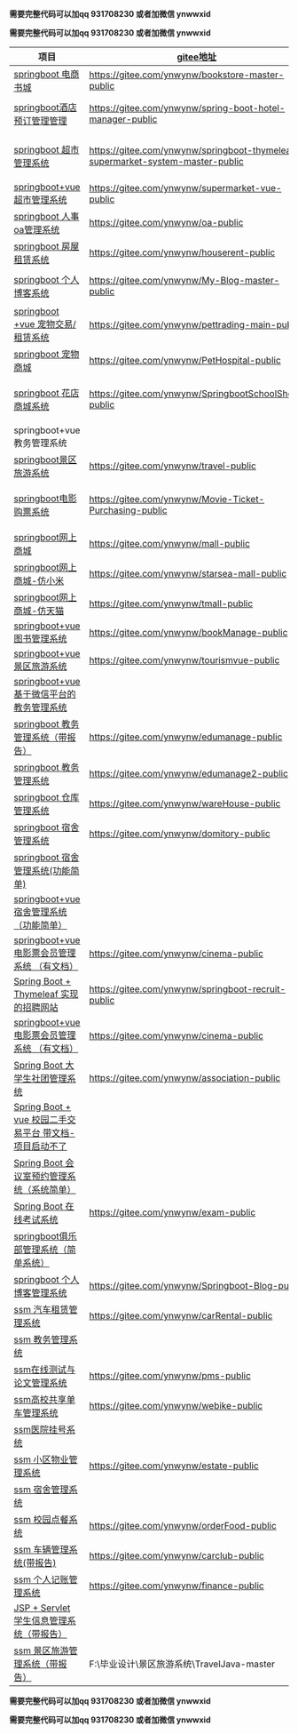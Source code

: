 **需要完整代码可以加qq 931708230 或者加微信 ynwwxid**

**需要完整代码可以加qq 931708230 或者加微信 ynwwxid**



| 项目                                                         | [gitee地址](https://gitee.com/ynwynw/projects)               | [github地址](https://github.com/ynwynw)                      |
| ------------------------------------------------------------ | ------------------------------------------------------------ | ------------------------------------------------------------ |
| [springboot 电商书城](https://gitee.com/ynwynw/bookstore-master-public) | https://gitee.com/ynwynw/bookstore-master-public             | https://github.com/ynwynw/bookstore-master-public            |
| [springboot酒店预订管理管理](https://gitee.com/ynwynw/spring-boot-hotel-manager-public) | https://gitee.com/ynwynw/spring-boot-hotel-manager-public    | [https://github.com/ynwynw/spring-boot-hotel-manager-public](https://gitee.com/ynwynw/spring-boot-hotel-manager-public) |
| [springboot 超市管理系统](https://gitee.com/ynwynw/springboot-thymeleaf-supermarket-system-master-public) | https://gitee.com/ynwynw/springboot-thymeleaf-supermarket-system-master-public | [https://github.com/ynwynw/springboot-thymeleaf-supermarket-system-master-public](https://gitee.com/ynwynw/springboot-thymeleaf-supermarket-system-master-public) |
| [springboot+vue 超市管理系统](https://gitee.com/ynwynw/supermarket-vue-public) | https://gitee.com/ynwynw/supermarket-vue-public              | https://github.com/ynwynw/supermarket-vue-public             |
| [springboot 人事oa管理系统](https://gitee.com/ynwynw/oa-public) | https://gitee.com/ynwynw/oa-public                           | [https://github.com/ynwynw/oa-public](https://gitee.com/ynwynw/oa-public) |
| [springboot 房屋租赁系统](https://gitee.com/ynwynw/houserent-public) | https://gitee.com/ynwynw/houserent-public                    | [https://github.com/ynwynw/houserent-public](https://gitee.com/ynwynw/houserent-public) |
| [springboot 个人博客系统](https://gitee.com/ynwynw/My-Blog-master-public) | https://gitee.com/ynwynw/My-Blog-master-public               | [https://github.com/ynwynw/My-Blog-master-public](https://gitee.com/ynwynw/My-Blog-master-public) |
| [springboot +vue 宠物交易/租赁系统](https://gitee.com/ynwynw/pettrading-main-public) | https://gitee.com/ynwynw/pettrading-main-public              | [https://github.com/ynwynw/pettrading-main-public](https://gitee.com/ynwynw/pettrading-main-public) |
| [springboot 宠物商城](https://gitee.com/ynwynw/PetHospital-public) | https://gitee.com/ynwynw/PetHospital-public                  | https://github.com/ynwynw/-PetHospital-public                |
| [springboot 花店商城系统](https://gitee.com/ynwynw/SpringbootSchoolShop-public) | https://gitee.com/ynwynw/SpringbootSchoolShop-public         | [https://github.com/ynwynw/SpringbootSchoolShop-public](https://gitee.com/ynwynw/SpringbootSchoolShop-public) |
| springboot+vue 教务管理系统                                  |                                                              |                                                              |
| [springboot景区旅游系统](https://gitee.com/ynwynw/travel)    | https://gitee.com/ynwynw/travel-public                       | [https://github.com/ynwynw/travel-public](https://gitee.com/ynwynw/travel-public) |
| [springboot电影购票系统](https://gitee.com/ynwynw/Movie-Ticket-Purchasing-public) | https://gitee.com/ynwynw/Movie-Ticket-Purchasing-public      | [https://github.com/ynwynw/Movie-Ticket-Purchasing-public](https://gitee.com/ynwynw/Movie-Ticket-Purchasing-public) |
| [springboot网上商城](https://gitee.com/ynwynw/mall-public)   | https://gitee.com/ynwynw/mall-public                         | [https://github.com/ynwynw/mall-public](https://gitee.com/ynwynw/mall-public) |
| [springboot网上商城-仿小米](https://gitee.com/ynwynw/starsea-mall-public) | https://gitee.com/ynwynw/starsea-mall-public                 | [https://github.com/ynwynw/starsea-mall-public](https://gitee.com/ynwynw/starsea-mall-public) |
| [springboot网上商城-仿天猫](https://gitee.com/ynwynw/tmall-public) | https://gitee.com/ynwynw/tmall-public                        | [https://github.com/ynwynw/tmall-public](https://gitee.com/ynwynw/tmall-public) |
| [springboot+vue图书管理系统](https://gitee.com/ynwynw/bookManage-public) | https://gitee.com/ynwynw/bookManage-public                   | [https://github.com/ynwynw/bookManage-public](https://gitee.com/ynwynw/bookManage-public) |
| [springboot+vue景区旅游系统](https://gitee.com/ynwynw/tourismvue-public) | https://gitee.com/ynwynw/tourismvue-public                   | [https://github.com/ynwynw/tourismvue-public](https://gitee.com/ynwynw/tourismvue-public) |
| [springboot+vue 基于微信平台的教务管理系统]()                |                                                              |                                                              |
| [springboot 教务管理系统（带报告）](https://gitee.com/ynwynw/edumanage-public) | https://gitee.com/ynwynw/edumanage-public                    | [https://github.com/ynwynw/edumanage-public](https://gitee.com/ynwynw/edumanage-public) |
| [springboot 教务管理系统](https://gitee.com/ynwynw/edumanage2-public) | https://gitee.com/ynwynw/edumanage2-public                   | [https://github.com/ynwynw/edumanage2-public](https://gitee.com/ynwynw/edumanage2-public) |
| [springboot 仓库管理系统](https://gitee.com/ynwynw/wareHouse-public) | https://gitee.com/ynwynw/wareHouse-public                    | [https://github.com/ynwynw/wareHouse-public](https://gitee.com/ynwynw/wareHouse-public) |
| [springboot 宿舍管理系统](https://gitee.com/ynwynw/domitory-public) | https://gitee.com/ynwynw/domitory-public                     | [https://github.com/ynwynw/domitory-public](https://gitee.com/ynwynw/domitory-public) |
| [springboot 宿舍管理系统(功能简单)](F:\毕业设计\宿舍管理系统\dorm_system-master) |                                                              |                                                              |
| [springboot+vue 宿舍管理系统（功能简单）](F:\毕业设计\宿舍管理系统\vue\DormAdmin-master) |                                                              |                                                              |
| [springboot+vue 电影票会员管理系统 （有文档）](https://gitee.com/ynwynw/cinema-public) | https://gitee.com/ynwynw/cinema-public                       | [https://github.com/ynwynw/cinema-public](https://gitee.com/ynwynw/cinema-public) |
| [Spring Boot + Thymeleaf 实现的招聘网站](https://gitee.com/ynwynw/springboot-recruit-public) | https://gitee.com/ynwynw/springboot-recruit-public           | [https://github.com/ynwynw/springboot-recruit-public](https://gitee.com/ynwynw/springboot-recruit-public) |
| [springboot+vue 电影票会员管理系统 （有文档）](https://gitee.com/ynwynw/cinema-public) | https://gitee.com/ynwynw/cinema-public                       | [https://github.com/ynwynw/cinema-public](https://gitee.com/ynwynw/cinema-public) |
| [Spring Boot 大学生社团管理系统](https://gitee.com/ynwynw/association-public) | https://gitee.com/ynwynw/association-public                  | [https://github.com/ynwynw/association-public](https://gitee.com/ynwynw/association-public) |
| [Spring Boot + vue 校园二手交易平台 带文档-项目启动不了]()   |                                                              |                                                              |
| [Spring Boot 会议室预约管理系统（系统简单）](F:\毕业设计\会议室预约系统\conference_room-master) |                                                              |                                                              |
| [Spring Boot  在线考试系统](https://gitee.com/ynwynw/carRental-public) | https://gitee.com/ynwynw/exam-public                         | https://github.com/ynwynw/exam-public                        |
| [springboot俱乐部管理系统（简单系统）](F:\毕业设计\俱乐部系统\clubmanagement-master) |                                                              |                                                              |
| [springboot 个人博客管理系统](https://gitee.com/ynwynw/Springboot-Blog-public) | https://gitee.com/ynwynw/Springboot-Blog-public              | https://github.com/ynwynw/Springboot-Blog-public             |
| [ssm 汽车租赁管理系统](https://gitee.com/ynwynw/carRental-public) | https://gitee.com/ynwynw/carRental-public                    | [https://github.com/ynwynw/carRental-public](https://gitee.com/ynwynw/carRental-public) |
| [ssm 教务管理系统](F:\毕业设计\教务管理系统\oa.zip)          |                                                              |                                                              |
| [ssm在线测试与论文管理系统](https://gitee.com/ynwynw/pms-public) | https://gitee.com/ynwynw/pms-public                          | [https://github.com/ynwynw/pms-public](https://gitee.com/ynwynw/pms-public) |
| [ssm高校共享单车管理系统](https://gitee.com/ynwynw/webike-public) | https://gitee.com/ynwynw/webike-public                       | [https://github.com/ynwynw/webike-public](https://gitee.com/ynwynw/webike-public) |
| [ssm医院挂号系统](F:\毕业设计\医院挂号系统\Hospital-master)  |                                                              |                                                              |
| [ssm 小区物业管理系统](https://gitee.com/ynwynw/estate-public) | https://gitee.com/ynwynw/estate-public                       | [https://github.com/ynwynw/estate-public](https://gitee.com/ynwynw/estate-public) |
| [ssm 宿舍管理系统](F:\毕业设计\宿舍管理系统\ssm\DormitoryManager-master) |                                                              |                                                              |
| [ssm 校园点餐系统](https://gitee.com/ynwynw/orderFood-public) | https://gitee.com/ynwynw/orderFood-public                    | [https://github.com/ynwynw/orderFood-public](https://gitee.com/ynwynw/orderFood-public) |
| [ssm 车辆管理系统(带报告)](https://gitee.com/ynwynw/pms-public) | https://gitee.com/ynwynw/carclub-public                      | https://github.com/ynwynw/carclub-public                     |
| [ssm 个人记账管理系统](https://gitee.com/ynwynw/webike-public) | https://gitee.com/ynwynw/finance-public                      | https://github.com/ynwynw/finance-public                     |
| [JSP + Servlet 学生信息管理系统（带报告）](F:\毕业设计\学生管理系统) |                                                              |                                                              |
| [ssm 景区旅游管理系统（带报告）](F:\毕业设计\景区旅游系统\TravelJava-master) | F:\毕业设计\景区旅游系统\TravelJava-master                   | F:\毕业设计\景区旅游系统\TravelJava-master                   |

**需要完整代码可以加qq 931708230 或者加微信 ynwwxid**

**需要完整代码可以加qq 931708230 或者加微信 ynwwxid**
